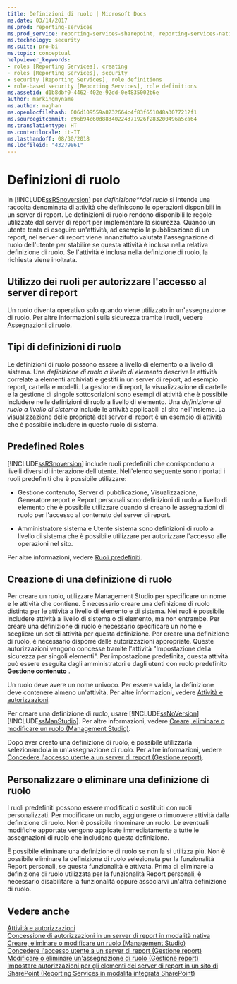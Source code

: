 ```yaml
---
title: Definizioni di ruolo | Microsoft Docs
ms.date: 03/14/2017
ms.prod: reporting-services
ms.prod_service: reporting-services-sharepoint, reporting-services-native
ms.technology: security
ms.suite: pro-bi
ms.topic: conceptual
helpviewer_keywords:
- roles [Reporting Services], creating
- roles [Reporting Services], security
- security [Reporting Services], role definitions
- role-based security [Reporting Services], role definitions
ms.assetid: d1b8dbf0-4462-402e-92dd-0e4835002b6e
author: markingmyname
ms.author: maghan
ms.openlocfilehash: 006d109559a8232664c4f83f651048a3077212f1
ms.sourcegitcommit: d96b94c60d88340224371926f283200496a5ca64
ms.translationtype: HT
ms.contentlocale: it-IT
ms.lasthandoff: 08/30/2018
ms.locfileid: "43279861"
---
```

# <a name="role-definitions"></a>Definizioni di ruolo
  In [!INCLUDE[ssRSnoversion](../../includes/ssrsnoversion-md.md)] per *definizione**del ruolo* si intende una raccolta denominata di attività che definiscono le operazioni disponibili in un server di report. Le definizioni di ruolo rendono disponibili le regole utilizzate dal server di report per implementare la sicurezza. Quando un utente tenta di eseguire un'attività, ad esempio la pubblicazione di un report, nel server di report viene innanzitutto valutata l'assegnazione di ruolo dell'utente per stabilire se questa attività è inclusa nella relativa definizione di ruolo. Se l'attività è inclusa nella definizione di ruolo, la richiesta viene inoltrata.  
  
## <a name="using-roles-to-authorize-access-to-a-report-server"></a>Utilizzo dei ruoli per autorizzare l'accesso al server di report  
 Un ruolo diventa operativo solo quando viene utilizzato in un'assegnazione di ruolo. Per altre informazioni sulla sicurezza tramite i ruoli, vedere [Assegnazioni di ruolo](../../reporting-services/security/role-assignments.md).  
  
## <a name="types-of-role-definitions"></a>Tipi di definizioni di ruolo  
 Le definizioni di ruolo possono essere a livello di elemento o a livello di sistema. Una *definizione di ruolo a livello di elemento* descrive le attività correlate a elementi archiviati e gestiti in un server di report, ad esempio report, cartella e modelli. La gestione di report, la visualizzazione di cartelle e la gestione di singole sottoscrizioni sono esempi di attività che è possibile includere nelle definizioni di ruolo a livello di elemento. Una *definizione di ruolo a livello di sistema* include le attività applicabili al sito nell'insieme. La visualizzazione delle proprietà del server di report è un esempio di attività che è possibile includere in questo ruolo di sistema.  
  
## <a name="predefined-roles"></a>Predefined Roles  
 [!INCLUDE[ssRSnoversion](../../includes/ssrsnoversion-md.md)] include ruoli predefiniti che corrispondono a livelli diversi di interazione dell'utente. Nell'elenco seguente sono riportati i ruoli predefiniti che è possibile utilizzare:  
  
-   Gestione contenuto, Server di pubblicazione, Visualizzazione, Generatore report e Report personali sono definizioni di ruolo a livello di elemento che è possibile utilizzare quando si creano le assegnazioni di ruolo per l'accesso al contenuto del server di report.  
  
-   Amministratore sistema e Utente sistema sono definizioni di ruolo a livello di sistema che è possibile utilizzare per autorizzare l'accesso alle operazioni nel sito.  
  
 Per altre informazioni, vedere [Ruoli predefiniti](../../reporting-services/security/role-definitions-predefined-roles.md).  
  
## <a name="creating-a-role-definition"></a>Creazione di una definizione di ruolo  
 Per creare un ruolo, utilizzare Management Studio per specificare un nome e le attività che contiene. È necessario creare una definizione di ruolo distinta per le attività a livello di elemento e di sistema. Nei ruoli è possibile includere attività a livello di sistema o di elemento, ma non entrambe. Per creare una definizione di ruolo è necessario specificare un nome e scegliere un set di attività per questa definizione. Per creare una definizione di ruolo, è necessario disporre delle autorizzazioni appropriate. Queste autorizzazioni vengono concesse tramite l'attività "Impostazione della sicurezza per singoli elementi". Per impostazione predefinita, questa attività può essere eseguita dagli amministratori e dagli utenti con ruolo predefinito **Gestione contenuto** .  
  
 Un ruolo deve avere un nome univoco. Per essere valida, la definizione deve contenere almeno un'attività. Per altre informazioni, vedere [Attività e autorizzazioni](../../reporting-services/security/tasks-and-permissions.md).  
  
 Per creare una definizione di ruolo, usare [!INCLUDE[ssNoVersion](../../includes/ssnoversion-md.md)] [!INCLUDE[ssManStudio](../../includes/ssmanstudio-md.md)]. Per altre informazioni, vedere [Creare, eliminare o modificare un ruolo &#40;Management Studio&#41;](../../reporting-services/security/role-definitions-create-delete-or-modify.md).  
  
 Dopo aver creato una definizione di ruolo, è possibile utilizzarla selezionandola in un'assegnazione di ruolo. Per altre informazioni, vedere [Concedere l'accesso utente a un server di report &#40;Gestione report&#41;](../../reporting-services/security/grant-user-access-to-a-report-server-report-manager.md).  
  
## <a name="customize-or-delete-a-role-definition"></a>Personalizzare o eliminare una definizione di ruolo  
 I ruoli predefiniti possono essere modificati o sostituiti con ruoli personalizzati. Per modificare un ruolo, aggiungere o rimuovere attività dalla definizione di ruolo. Non è possibile rinominare un ruolo. Le eventuali modifiche apportate vengono applicate immediatamente a tutte le assegnazioni di ruolo che includono questa definizione.  
  
 È possibile eliminare una definizione di ruolo se non la si utilizza più. Non è possibile eliminare la definizione di ruolo selezionata per la funzionalità Report personali, se questa funzionalità è attivata. Prima di eliminare la definizione di ruolo utilizzata per la funzionalità Report personali, è necessario disabilitare la funzionalità oppure associarvi un'altra definizione di ruolo.  
  
## <a name="see-also"></a>Vedere anche  
 [Attività e autorizzazioni](../../reporting-services/security/tasks-and-permissions.md)   
 [Concessione di autorizzazioni in un server di report in modalità nativa](../../reporting-services/security/granting-permissions-on-a-native-mode-report-server.md)   
 [Creare, eliminare o modificare un ruolo &#40;Management Studio&#41;](../../reporting-services/security/role-definitions-create-delete-or-modify.md)   
 [Concedere l'accesso utente a un server di report &#40;Gestione report&#41;](../../reporting-services/security/grant-user-access-to-a-report-server-report-manager.md)   
 [Modificare o eliminare un'assegnazione di ruolo &#40;Gestione report&#41;](../../reporting-services/security/role-assignments-modify-or-delete.md)   
 [Impostare autorizzazioni per gli elementi del server di report in un sito di SharePoint &#40;Reporting Services in modalità integrata SharePoint&#41;](../../reporting-services/security/set-permissions-for-report-server-items-on-a-sharepoint-site.md)  
  
  
